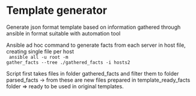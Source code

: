 # Template generator

Generate json format template based on information gathered through ansible in format suitable with automation tool


Ansible ad hoc command to generate facts from each server in host file, creating single file per host </br>
<code> ansible all -u root -m gather_facts --tree ./gathered_facts -i hosts2 </code>

Script first takes files in folder gathered_facts and filter them to folder parsed_facts -> from these are new files prepared in template_ready_facts folder => ready to be used in original templates.
